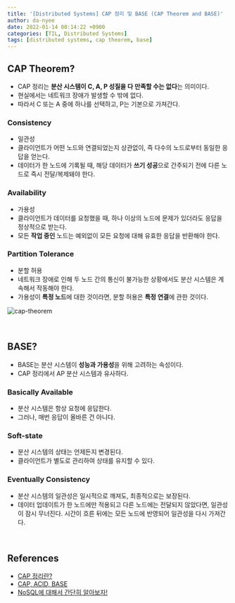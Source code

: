 ```yaml
---
title: '[Distributed Systems] CAP 정리 및 BASE (CAP Theorem and BASE)'
author: da-nyee
date: 2022-01-14 00:14:22 +0900
categories: [TIL, Distributed Systems]
tags: [distributed systems, cap theorem, base]
---
```


## CAP Theorem?

- CAP 정리는 <b>분산 시스템이 C, A, P 성질을 다 만족할 수는 없다</b>는 의미이다.
- 현실에서는 네트워크 장애가 발생할 수 밖에 없다.
- 따라서 C 또는 A 중에 하나를 선택하고, P는 기본으로 가져간다.

### Consistency

- 일관성
- 클라이언트가 어떤 노드와 연결되었는지 상관없이, 즉 다수의 노드로부터 동일한 응답을 얻는다.
- 데이터가 한 노드에 기록될 때, 해당 데이터가 <b>쓰기 성공</b>으로 간주되기 전에 다른 노드로 즉시 전달/복제돼야 한다.

### Availability

- 가용성
- 클라이언트가 데이터를 요청했을 때, 하나 이상의 노드에 문제가 있더라도 응답을 정상적으로 받는다.
- 모든 <b>작업 중인</b> 노드는 예외없이 모든 요청에 대해 유효한 응답을 반환해야 한다.

### Partition Tolerance

- 분할 허용
- 네트워크 장애로 인해 두 노드 간의 통신이 불가능한 상황에서도 분산 시스템은 계속해서 작동해야 한다.
- 가용성이 <b>특정 노드</b>에 대한 것이라면, 분할 허용은 <b>특정 연결</b>에 관한 것이다.

![cap-theorem](https://user-images.githubusercontent.com/50176238/149297118-ae5d3472-871c-4e60-b5b6-74fa64a6a2d5.png)

<br/>

## BASE?

- BASE는 분산 시스템이 <b>성능과 가용성</b>을 위해 고려하는 속성이다.
- CAP 정리에서 AP 분산 시스템과 유사하다.

### Basically Available

- 분산 시스템은 항상 요청에 응답한다.
- 그러나, 매번 응답이 올바른 건 아니다.

### Soft-state

- 분산 시스템의 상태는 언제든지 변경된다.
- 클라이언트가 별도로 관리하여 상태를 유지할 수 있다.

### Eventually Consistency

- 분산 시스템의 일관성은 일시적으로 깨져도, 최종적으로는 보장된다.
- 데이터 업데이트가 한 노드에만 적용되고 다른 노드에는 전달되지 않았다면, 일관성이 잠시 무너진다. 시간이 흐른 뒤에는 모든 노드에 반영되어 일관성을 다시 가져간다.

<br/>

## References

- [CAP 정리란?](https://www.ibm.com/kr-ko/cloud/learn/cap-theorem)
- [CAP, ACID, BASE](https://ssup2.github.io/theory_analysis/CAP_ACID_BASE/)
- [NoSQL에 대해서 간단히 알아보자!](https://embian.wordpress.com/2013/06/27/nosql-2/)
